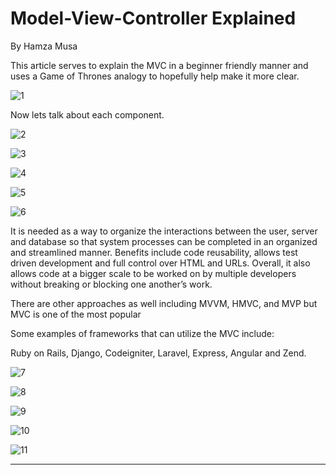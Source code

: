 # Model-View-Controller Explained
By Hamza Musa

This article serves to explain the MVC in a beginner friendly manner and uses a Game of Thrones analogy to hopefully help make it more clear.


![1](https://github.com/isaiahasanchez/Model-View-Controller-Explained/assets/124002003/0db54815-8be7-4485-8079-d1a121c43989)


Now lets talk about each component. 


![2](https://github.com/isaiahasanchez/Model-View-Controller-Explained/assets/124002003/23167fab-f2c5-4894-91ae-32ad41bac844)


![3](https://github.com/isaiahasanchez/Model-View-Controller-Explained/assets/124002003/6c2bd7af-573d-4d2a-8330-e1cf457604c3)


![4](https://github.com/isaiahasanchez/Model-View-Controller-Explained/assets/124002003/2297a2a7-cf79-4a83-9752-17c0e6f431fd)


![5](https://github.com/isaiahasanchez/Model-View-Controller-Explained/assets/124002003/116b16d3-7310-4ebd-a058-1f258b7a1186)


![6](https://github.com/isaiahasanchez/Understanding-Model-View-Controller-Framework/assets/124002003/31326048-5f0a-4291-a591-1078a2975d4b)


It is needed as a way to organize the interactions between the user, server and database so that system processes can be completed in an organized and streamlined manner. Benefits include code reusability, allows test driven development and full control over HTML and URLs. Overall, it also allows code at a bigger scale to be worked on by multiple developers without breaking or blocking one another’s work. 

There are other approaches as well including MVVM, HMVC, and MVP but MVC is one of the most popular

Some examples of frameworks that can utilize the MVC include:

Ruby on Rails, Django, Codeigniter, Laravel, Express, Angular and Zend.



![7](https://github.com/isaiahasanchez/Understanding-Model-View-Controller-Framework/assets/124002003/976428d0-33c7-4d6e-9118-e4869c909f73)

![8](https://github.com/isaiahasanchez/Understanding-Model-View-Controller-Framework/assets/124002003/d746ba7e-70e3-403b-81fb-29e9d67a5538)

![9](https://github.com/isaiahasanchez/Understanding-Model-View-Controller-Framework/assets/124002003/b8f33032-5262-4da2-a7dd-4018b0082e36)

![10](https://github.com/isaiahasanchez/Understanding-Model-View-Controller-Framework/assets/124002003/463affbb-2f94-43bb-9f3f-5f5efca5518c)

![11](https://github.com/isaiahasanchez/Understanding-Model-View-Controller-Framework/assets/124002003/73198c20-a54f-4a30-b129-fbbe319a4ba1)

________________________________________________________________________________________________________________________________________________
